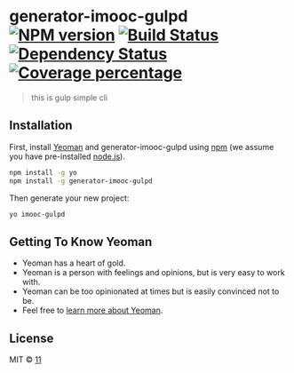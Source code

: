 # generator-imooc-gulpd [![NPM version][npm-image]][npm-url] [![Build Status][travis-image]][travis-url] [![Dependency Status][daviddm-image]][daviddm-url] [![Coverage percentage][coveralls-image]][coveralls-url]
> this is gulp simple cli

## Installation

First, install [Yeoman](http://yeoman.io) and generator-imooc-gulpd using [npm](https://www.npmjs.com/) (we assume you have pre-installed [node.js](https://nodejs.org/)).

```bash
npm install -g yo
npm install -g generator-imooc-gulpd
```

Then generate your new project:

```bash
yo imooc-gulpd
```

## Getting To Know Yeoman

 * Yeoman has a heart of gold.
 * Yeoman is a person with feelings and opinions, but is very easy to work with.
 * Yeoman can be too opinionated at times but is easily convinced not to be.
 * Feel free to [learn more about Yeoman](http://yeoman.io/).

## License

MIT © [11]()


[npm-image]: https://badge.fury.io/js/generator-imooc-gulpd.svg
[npm-url]: https://npmjs.org/package/generator-imooc-gulpd
[travis-image]: https://travis-ci.com//generator-imooc-gulpd.svg?branch=master
[travis-url]: https://travis-ci.com//generator-imooc-gulpd
[daviddm-image]: https://david-dm.org//generator-imooc-gulpd.svg?theme=shields.io
[daviddm-url]: https://david-dm.org//generator-imooc-gulpd
[coveralls-image]: https://coveralls.io/repos//generator-imooc-gulpd/badge.svg
[coveralls-url]: https://coveralls.io/r//generator-imooc-gulpd
